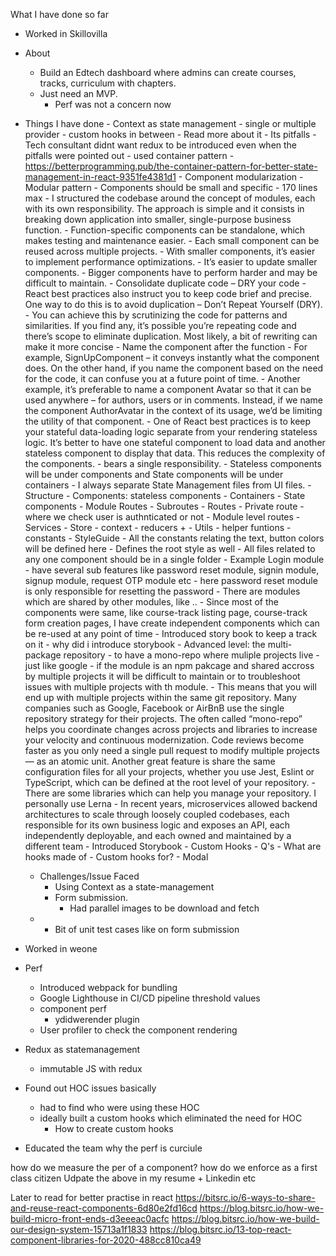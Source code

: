 
What I have done so far

- Worked in Skillovilla
- About
    - Build an Edtech dashboard where admins can create courses, tracks, curriculum with chapters.
    - Just need an MVP.
      - Perf was not a concern now
- Things I have done
      - Context as state management
        - single or multiple provider
        - custom hooks in between
        - Read more about it
        - Its pitfalls
        - Tech consultant didnt want redux to be introduced even when the pitfalls were pointed out
        - used container pattern
          - https://betterprogramming.pub/the-container-pattern-for-better-state-management-in-react-9351fe4381d1
      - Component modularization
        - Modular pattern
        - Components should be small and specific
          - 170 lines max
          - I structured the codebase around the concept of modules, each with its own responsibility. The approach is simple and it consists in breaking down application into smaller, single-purpose business function.
          - Function-specific components can be standalone, which makes testing and maintenance easier.
          - Each small component can be reused across multiple projects.
          - With smaller components, it’s easier to implement performance optimizations.
          - It’s easier to update smaller components.
          - Bigger components have to perform harder and may be difficult to maintain.
          - Consolidate duplicate code – DRY your code
            - React best practices also instruct you to keep code brief and precise. One way to do this is to avoid duplication – Don’t Repeat Yourself (DRY).
            - You can achieve this by scrutinizing the code for patterns and similarities. If you find any, it’s possible you’re repeating code and there’s scope to eliminate duplication. Most likely, a bit of rewriting can make it more concise
          - Name the component after the function
            - For example, SignUpComponent – it conveys instantly what the component does. On the other hand, if you name the component based on the need for the code, it can confuse you at a future point of time.
            - Another example, it’s preferable to name a component Avatar so that it can be used anywhere – for authors, users or in comments. Instead, if we name the component AuthorAvatar in the context of its usage, we’d be limiting the utility of that component.
          - One of React best practices is to keep your stateful data-loading logic separate from your rendering stateless logic. It’s better to have one stateful component to load data and another stateless component to display that data. This reduces the complexity of the components.
        - bears a single responsibility. - Stateless components will be under components  and State components will be under containers
        - I always separate State Management files from UI files.
        - Structure
          - Components: stateless components
          - Containers
            - State components
            - Module Routes
            - Subroutes
          - Routes
            - Private route
              - where we check user is authnticated or not
            - Module level routes
          - Services
          - Store
            - context
              - reducers +
          - Utils
            - helper funtions
            - constants
          - StyleGuide
            - All the constants relating the text, button colors will be defined here
            - Defines the root style as well
          - All files related to any one component should be in a single folder
        - Example Login module
          - have several sub features like password reset module, signin module, signup module, request OTP module etc
          - here password reset module is only responsible for resetting the password
        - There are modules which are shared by other modules, like ..
        - Since most of the components were same, like course-track listing page, course-track form creation pages, I have create independent components which can be re-used at any point of time
        - Introduced story book to keep a track on it
          - why did i introduce storybook
        - Advanced level: the multi-package repository
          - to have a mono-repo where muliple projects live
          - just like google
          - if the module is an npm pakcage and shared accross by multiple projects it will be difficult to maintain or to troubleshoot issues with multiple projects with th module.
          - This means that you will end up with multiple projects within the same git repository. Many companies such as Google, Facebook or AirBnB use the single repository strategy for their projects. The often called “mono-repo” helps you coordinate changes across projects and libraries to increase your velocity and continuous modernization. Code reviews become faster as you only need a single pull request to modify multiple projects — as an atomic unit. Another great feature is share the same configuration files for all your projects, whether you use Jest, Eslint or TypeScript, which can be defined at the root level of your repository.
          - There are some libraries which can help you manage your repository. I personally use Lerna
      - In recent years, microservices allowed backend architectures to scale through loosely coupled codebases, each responsible for its own business logic and exposes an API, each independently deployable, and each owned and maintained by a different team
      - Introduced Storybook
      - Custom Hooks
        - Q's
        - What are hooks made of
        - Custom hooks for?
          - Modal
    - Challenges/Issue Faced
      - Using Context as a state-management
      - Form submission.
        - Had parallel images to be download and fetch
    -
      - Bit of unit test cases like on form submission

- Worked in weone
- Perf
  - Introduced webpack for bundling
  - Google Lighthouse in CI/CD pipeline threshold values
  - component perf
    - ydidwerender plugin
  - User profiler to check the component rendering
- Redux as statemanagement
  - immutable JS with redux
- Found out HOC issues basically
  - had to find who were using these HOC
  - ideally built a custom hooks which eliminated the need for HOC
    - How to create custom hooks
- Educated the team why the perf is curciule


how do we measure the per of a component? how do we enforce as a first class citizen
Udpate the above in my resume + Linkedin etc

Later to read for better practise in react
https://bitsrc.io/6-ways-to-share-and-reuse-react-components-6d80e2fd16cd
https://blog.bitsrc.io/how-we-build-micro-front-ends-d3eeeac0acfc
https://blog.bitsrc.io/how-we-build-our-design-system-15713a1f1833
https://blog.bitsrc.io/13-top-react-component-libraries-for-2020-488cc810ca49
